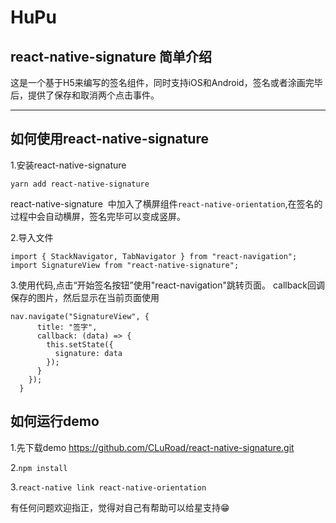 # HuPu
## react-native-signature 简单介绍
这是一个基于H5来编写的签名组件，同时支持iOS和Android，签名或者涂画完毕后，提供了保存和取消两个点击事件。

-------
## 如何使用react-native-signature


1.安装react-native-signature

`yarn add react-native-signature`

react-native-signature  中加入了横屏组件`react-native-orientation`,在签名的过程中会自动横屏，签名完毕可以变成竖屏。

2.导入文件
```
import { StackNavigator, TabNavigator } from "react-navigation";
import SignatureView from "react-native-signature";
```
3.使用代码,点击“开始签名按钮”使用"react-navigation"跳转页面。 callback回调保存的图片，然后显示在当前页面使用

```
nav.navigate("SignatureView", {
      title: "签字",
      callback: (data) => {
        this.setState({
          signature: data
        });
      }
    });
  }
```

## 如何运行demo
1.先下载demo https://github.com/CLuRoad/react-native-signature.git

2.`npm install`

3.`react-native link react-native-orientation`

有任何问题欢迎指正，觉得对自己有帮助可以给星支持😁

